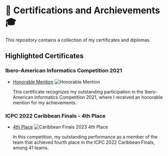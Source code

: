 # 🏅 Certifications and Archievements 🎓

This repository contains a collection of my certificates and diplomas.

## Highlighted Certificates

### Ibero-American Informatics Competition 2021
- [Honorable Mention](https://github.com/reneespinosa/Certifications-and-Archivements/files/15046421/Honorable.Mention.pdf) 
 ![Honorable Mention](https://github.com/reneespinosa/Certifications-and-Archivements/assets/130246934/909b3252-c0b6-4355-8756-d6839ed719b2)

  This certificate recognizes my outstanding participation in the Ibero-American Informatics Competition 2021, where I received an honorable mention for my achievements.

### ICPC 2022 Caribbean Finals - 4th Place
- [4th Place](https://github.com/reneespinosa/Certifications-and-Archivements/files/15046425/2023-Caribbean.Finals-Rene.Espinosa.Arteaga-PLACE.pdf)
 ![Caribbean Finals 2023 4th Place](https://github.com/reneespinosa/Certifications-and-Archivements/assets/130246934/abd54f9c-a786-4b33-9772-e40591d0bc28)

  In this competition, my outstanding performance as a member of the team that achieved fourth place in the ICPC 2022 Caribbean Finals, among 41 teams.
